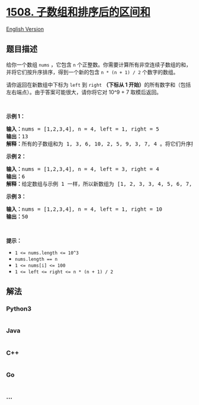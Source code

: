 # [1508. 子数组和排序后的区间和](https://leetcode.cn/problems/range-sum-of-sorted-subarray-sums)

[English Version](/solution/1500-1599/1508.Range%20Sum%20of%20Sorted%20Subarray%20Sums/README_EN.md)

## 题目描述

<!-- 这里写题目描述 -->

<p>给你一个数组&nbsp;<code>nums</code>&nbsp;，它包含&nbsp;<code>n</code>&nbsp;个正整数。你需要计算所有非空连续子数组的和，并将它们按升序排序，得到一个新的包含&nbsp;<code>n * (n + 1) / 2</code>&nbsp;个数字的数组。</p>

<p>请你返回在新数组中下标为<em>&nbsp;</em><code>left</code>&nbsp;到&nbsp;<code>right</code> <strong>（下标从 1 开始）</strong>的所有数字和（包括左右端点）。由于答案可能很大，请你将它对 10^9 + 7 取模后返回。</p>

<p>&nbsp;</p>

<p><strong>示例 1：</strong></p>

<pre>
<strong>输入：</strong>nums = [1,2,3,4], n = 4, left = 1, right = 5
<strong>输出：</strong>13 
<strong>解释：</strong>所有的子数组和为 1, 3, 6, 10, 2, 5, 9, 3, 7, 4 。将它们升序排序后，我们得到新的数组 [1, 2, 3, 3, 4, 5, 6, 7, 9, 10] 。下标从 le = 1 到 ri = 5 的和为 1 + 2 + 3 + 3 + 4 = 13 。
</pre>

<p><strong>示例 2：</strong></p>

<pre>
<strong>输入：</strong>nums = [1,2,3,4], n = 4, left = 3, right = 4
<strong>输出：</strong>6
<strong>解释：</strong>给定数组与示例 1 一样，所以新数组为 [1, 2, 3, 3, 4, 5, 6, 7, 9, 10] 。下标从 le = 3 到 ri = 4 的和为 3 + 3 = 6 。
</pre>

<p><strong>示例 3：</strong></p>

<pre>
<strong>输入：</strong>nums = [1,2,3,4], n = 4, left = 1, right = 10
<strong>输出：</strong>50
</pre>

<p>&nbsp;</p>

<p><strong>提示：</strong></p>

<ul>
	<li><code>1 &lt;= nums.length &lt;= 10^3</code></li>
	<li><code>nums.length == n</code></li>
	<li><code>1 &lt;= nums[i] &lt;= 100</code></li>
	<li><code>1 &lt;= left &lt;= right&nbsp;&lt;= n * (n + 1) / 2</code></li>
</ul>


## 解法

<!-- 这里可写通用的实现逻辑 -->

<!-- tabs:start -->

### **Python3**

<!-- 这里可写当前语言的特殊实现逻辑 -->

```python

```

### **Java**

<!-- 这里可写当前语言的特殊实现逻辑 -->

```java

```

### **C++**

```cpp

```

### **Go**

```go

```

### **...**

```

```

<!-- tabs:end -->